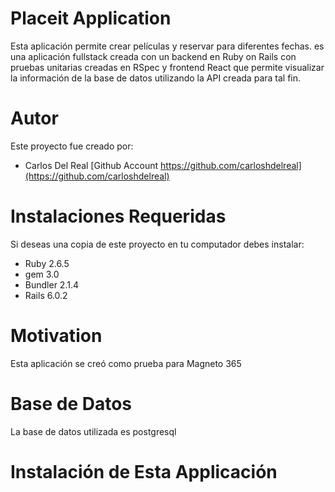 # Placeit Application

Esta aplicación permite crear películas y reservar para diferentes fechas. es una aplicación fullstack creada con un backend en Ruby on Rails con pruebas unitarias creadas en RSpec y frontend React que permite visualizar la información de la base de datos utilizando la API creada para tal fin.

# Autor

Este proyecto fue creado por:

* Carlos Del Real [Github Account https://github.com/carloshdelreal](https://github.com/carloshdelreal)

# Instalaciones Requeridas

Si deseas una copia de este proyecto en tu computador debes instalar:

* Ruby 2.6.5
* gem 3.0
* Bundler 2.1.4
* Rails 6.0.2

# Motivation

Esta aplicación se creó como prueba para Magneto 365

# Base de Datos

La base de datos utilizada es postgresql

# Instalación de Esta Applicación

